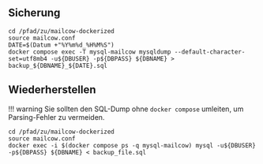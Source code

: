 ## Sicherung

```
cd /pfad/zu/mailcow-dockerized
source mailcow.conf
DATE=$(Datum +"%Y%m%d_%H%M%S")
docker compose exec -T mysql-mailcow mysqldump --default-character-set=utf8mb4 -u${DBUSER} -p${DBPASS} ${DBNAME} > backup_${DBNAME}_${DATE}.sql
```

## Wiederherstellen

!!! warning
    Sie sollten den SQL-Dump ohne `docker compose` umleiten, um Parsing-Fehler zu vermeiden.

```
cd /pfad/zu/mailcow-dockerized
source mailcow.conf
docker exec -i $(docker compose ps -q mysql-mailcow) mysql -u${DBUSER} -p${DBPASS} ${DBNAME} < backup_file.sql
```
